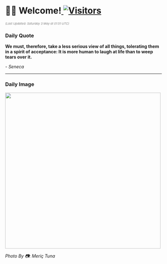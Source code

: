 <h1>👋🏽 Welcome!<a href="https://github.com/OmitNomis/"> <img src="https://visitor-badge.laobi.icu/badge?page_id=OmitNomis" alt="Visitors"></a></h1>

<i><p style="font-size: 0.6rem; color:gray">(Last Updated: Saturday 3 May at 01:51 UTC)</p></i>

<h3> Daily Quote </h3>
<b><p>We must, therefore, take a less serious view of all things, tolerating them in a spirit of acceptance: It is more human to laugh at life than to weep tears over it.</p></b>
<i><caption style="font-size: 0.8rem; color:gray;">- Seneca</caption></i>


<hr>

<h3>Daily Image</h3>
<a href="https://images.pexels.com/photos/31854184/pexels-photo-31854184.jpeg" target="_blank"><img style="height:500px;" src="https://images.pexels.com/photos/31854184/pexels-photo-31854184.jpeg"/></a>

<i><caption style="font-size: 0.8rem; color:gray;"> Photo By 📷: Meriç Tuna</caption></i>
